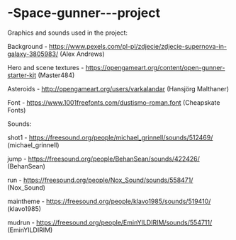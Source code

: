 # -Space-gunner---project

Graphics and sounds used in the project:

Background - https://www.pexels.com/pl-pl/zdjecie/zdjecie-supernova-in-galaxy-3805983/ (Alex Andrews)

Hero and scene textures - https://opengameart.org/content/open-gunner-starter-kit (Master484)

Asteroids - http://opengameart.org/users/varkalandar (Hansjörg Malthaner)

Font - https://www.1001freefonts.com/dustismo-roman.font (Cheapskate Fonts)

Sounds:

shot1 - https://freesound.org/people/michael_grinnell/sounds/512469/ (michael_grinnell)

jump - https://freesound.org/people/BehanSean/sounds/422426/ (BehanSean)

run - https://freesound.org/people/Nox_Sound/sounds/558471/ (Nox_Sound)

maintheme - https://freesound.org/people/klavo1985/sounds/519410/ (klavo1985)

mudrun - https://freesound.org/people/EminYILDIRIM/sounds/554711/ (EminYILDIRIM)
